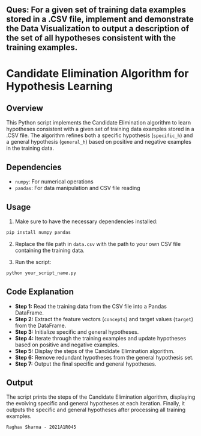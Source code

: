
## Ques:  For a given set of training data examples stored in a .CSV file, implement and demonstrate the Data Visualization to output a description of the set of all hypotheses consistent with the training examples.

# Candidate Elimination Algorithm for Hypothesis Learning

## Overview
This Python script implements the Candidate Elimination algorithm to learn hypotheses consistent with a given set of training data examples stored in a .CSV file. The algorithm refines both a specific hypothesis (`specific_h`) and a general hypothesis (`general_h`) based on positive and negative examples in the training data.

## Dependencies
- `numpy`: For numerical operations
- `pandas`: For data manipulation and CSV file reading

## Usage
1. Make sure to have the necessary dependencies installed:

```bash
pip install numpy pandas
```

2. Replace the file path in `data.csv` with the path to your own CSV file containing the training data.

3. Run the script:

```bash
python your_script_name.py
```

## Code Explanation

- **Step 1:** Read the training data from the CSV file into a Pandas DataFrame.
- **Step 2:** Extract the feature vectors (`concepts`) and target values (`target`) from the DataFrame.
- **Step 3:** Initialize specific and general hypotheses.
- **Step 4:** Iterate through the training examples and update hypotheses based on positive and negative examples.
- **Step 5:** Display the steps of the Candidate Elimination algorithm.
- **Step 6:** Remove redundant hypotheses from the general hypothesis set.
- **Step 7:** Output the final specific and general hypotheses.

## Output
The script prints the steps of the Candidate Elimination algorithm, displaying the evolving specific and general hypotheses at each iteration. Finally, it outputs the specific and general hypotheses after processing all training examples.


`Raghav Sharma - 2021A1R045`
